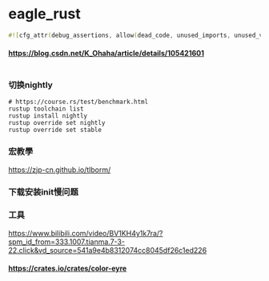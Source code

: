 # eagle_rust
```rust
#![cfg_attr(debug_assertions, allow(dead_code, unused_imports, unused_variables, unused_mut))]
```
#### https://blog.csdn.net/K_Ohaha/article/details/105421601

```shell

```

### 切换nightly
```shell
# https://course.rs/test/benchmark.html
rustup toolchain list
rustup install nightly
rustup override set nightly
rustup override set stable
```

### 宏教學
https://zjp-cn.github.io/tlborm/

### 下载安装init慢问题

### 工具
https://www.bilibili.com/video/BV1KH4y1k7ra/?spm_id_from=333.1007.tianma.7-3-22.click&vd_source=541a9e4b8312074cc8045df26c1ed226

#### https://crates.io/crates/color-eyre

